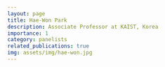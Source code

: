 ```yaml
---
layout: page
title: Hae-Won Park
description: Associate Professor at KAIST, Korea
importance: 1
category: panelists
related_publications: true
img: assets/img/hae-won.jpg
---
```


